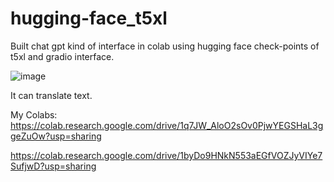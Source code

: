 # hugging-face_t5xl

 Built chat gpt kind of interface in colab using hugging face check-points of t5xl and gradio interface.
 
 ![image](https://user-images.githubusercontent.com/111466561/219134340-8fd5cfd0-e317-4eb2-8a41-2bf9a316cb39.png)


It can translate text.

My Colabs: https://colab.research.google.com/drive/1q7JW_AloO2sOv0PjwYEGSHaL3ggeZuOw?usp=sharing

https://colab.research.google.com/drive/1byDo9HNkN553aEGfVOZJyVIYe7SufjwD?usp=sharing

